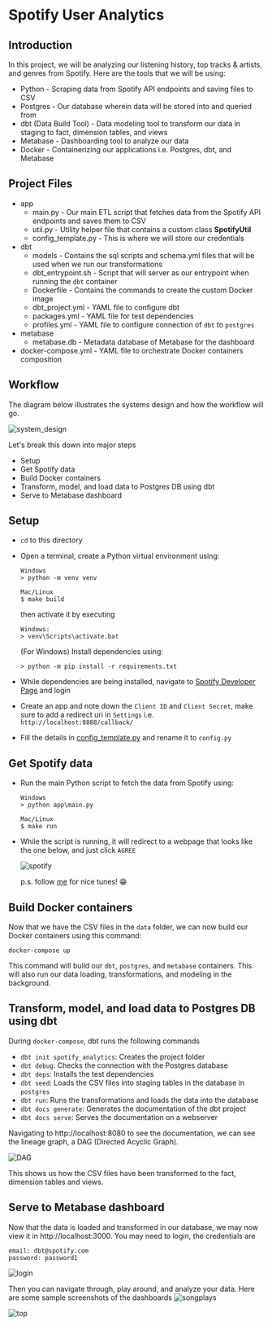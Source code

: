 # Spotify User Analytics

## Introduction
In this project, we will be analyzing our listening history, top tracks & artists, and genres from Spotify. Here are the tools that we will be using:
- Python - Scraping data from Spotify API endpoints and saving files to CSV
- Postgres - Our database wherein data will be stored into and queried from
- dbt (Data Build Tool) - Data modeling tool to transform our data in staging to fact, dimension tables, and views
- Metabase - Dashboarding tool to analyze our data
- Docker - Containerizing our applications i.e. Postgres, dbt, and Metabase

## Project Files
- app
    - main.py - Our main ETL script that fetches data from the Spotify API endpoints and saves them to CSV
    - util.py - Utility helper file that contains a custom class **SpotifyUtil**
    - config_template.py - This is where we will store our credentials
- dbt
    - models - Contains the sql scripts and schema.yml files that will be used when we run our transformations
    - dbt_entrypoint.sh - Script that will server as our entrypoint when running the `dbt` container
    - Dockerfile - Contains the commands to create the custom Docker image
    - dbt_project.yml - YAML file to configure dbt
    - packages.yml - YAML file for test dependencies
    - profiles.yml - YAML file to configure connection of `dbt` to `postgres`
- metabase
    - metabase.db - Metadata database of Metabase for the dashboard
- docker-compose.yml - YAML file to orchestrate Docker containers composition

## Workflow
The diagram below illustrates the systems design and how the workflow will go.

![system_design](images/system_design.png)

Let's break this down into major steps
- Setup
- Get Spotify data
- Build Docker containers
- Transform, model, and load data to Postgres DB using dbt
- Serve to Metabase dashboard

## Setup
- `cd` to this directory
- Open a terminal, create a Python virtual environment using:


    ```
    Windows
    > python -m venv venv

    Mac/Linux
    $ make build

    ```
    then activate it by executing 

    ```
    Windows:
    > venv\Scripts\activate.bat
    ```
    (For Windows) Install dependencies using:
    ```
    > python -m pip install -r requirements.txt
    ```
- While dependencies are being installed, navigate to [Spotify Developer Page](https://developer.spotify.com/dashboard/login) and login
- Create an app and note down the `Client ID` and `Client Secret`, make sure to add a redirect uri in `Settings` i.e. `http://localhost:8888/callback/`
- Fill the details in [config_template.py](app/config_template.py) and rename it to `config.py`

## Get Spotify data
- Run the main Python script to fetch the data from Spotify using:

    ```
    Windows
    > python app\main.py

    Mac/Linux
    $ make run
    ```
- While the script is running, it will redirect to a webpage that looks like the one below, and just click `AGREE` 
    
    ![spotify](images/token.png)

    p.s. follow [me](https://open.spotify.com/user/12139930362) for nice tunes! 😁

## Build Docker containers
Now that we have the CSV files in the `data` folder, we can now build our Docker containers using this command:
```
docker-compose up
```

This command will build our `dbt`, `postgres`, and `metabase` containers. This will also run our data loading, transformations, and modeling in the background.

## Transform, model, and load data to Postgres DB using dbt
During `docker-compose`, dbt runs the following commands
- `dbt init spotify_analytics`: Creates the project folder
- `dbt debug`: Checks the connection with the Postgres database
- `dbt deps`: Installs the test dependencies
- `dbt seed`: Loads the CSV files into staging tables in the database in `postgres`
- `dbt run`: Runs the transformations and loads the data into the database
- `dbt docs generate`: Generates the documentation of the dbt project
- `dbt docs serve`: Serves the documentation on a webserver

Navigating to http://localhost:8080 to see the documentation, we can see the lineage graph, a DAG (Directed Acyclic Graph).

![DAG](images/dbt_docs.png)

This shows us how the CSV files have been transformed to the fact, dimension tables and views.

## Serve to Metabase dashboard
Now that the data is loaded and transformed in our database, we may now view it in http://localhost:3000.
You may need to login, the credentials are 
```
email: dbt@spotify.com 
password: password1
```
![login](images/metabase_login.png)


Then you can navigate through, play around, and analyze your data. Here are some sample screenshots of the dashboards
![songplays](images/songplays.png)

![top](images/top_artists_tracks.png)